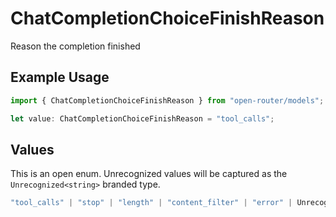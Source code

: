 # ChatCompletionChoiceFinishReason

Reason the completion finished

## Example Usage

```typescript
import { ChatCompletionChoiceFinishReason } from "open-router/models";

let value: ChatCompletionChoiceFinishReason = "tool_calls";
```

## Values

This is an open enum. Unrecognized values will be captured as the `Unrecognized<string>` branded type.

```typescript
"tool_calls" | "stop" | "length" | "content_filter" | "error" | Unrecognized<string>
```